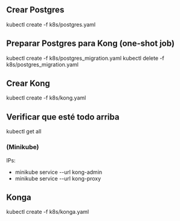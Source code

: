 ## Crear Postgres
kubectl create -f k8s/postgres.yaml

## Preparar Postgres para Kong (one-shot job)
kubectl create -f k8s/postgres_migration.yaml
kubectl delete -f k8s/postgres_migration.yaml

## Crear Kong
kubectl create -f k8s/kong.yaml

## Verificar que esté todo arriba
kubectl get all

### (Minikube)
IPs:
- minikube service --url kong-admin
- minikube service --url kong-proxy

## Konga
kubectl create -f k8s/konga.yaml
